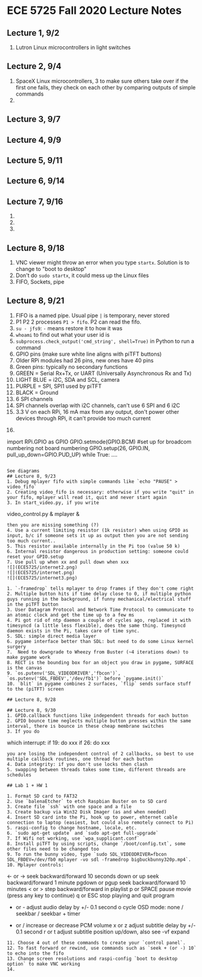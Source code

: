 # ECE 5725 Fall 2020 Lecture Notes

## Lecture 1, 9/2
1. Lutron Linux microcontrollers in light switches

## Lecture 2, 9/4
1. SpaceX Linux microcontrollers, 3 to make sure others take over if the first one fails, they check on each other by comparing outputs of simple commands
2. 

## Lecture 3, 9/7

## Lecture 4, 9/9

## Lecture 5, 9/11

## Lecture 6, 9/14

## Lecture 7, 9/16
1.
2.
3.

## Lecture 8, 9/18
1. VNC viewer might throw an error when you type `startx`. Solution is to change to "boot to desktop" 
2. Don't do `sudo startx`, it could mess up the Linux files
3. FIFO, Sockets, pipe

## Lecture 8, 9/21
1. FIFO is a named pipe. Usual pipe `|` is temporary, never stored
2. P1 P2 2 processes `P1 > fifo`. P2 can read the fifo.
3. `su - jfs9`: `-` means restore it to how it was
4. `whoami` to find out what your user id is
5. `subprocess.check_output('cmd_string', shell=True)` in Python to run a command
6.  GPIO pins (make sure white line aligns with piTFT buttons)
7. Older RPi modules had 26 pins, new ones have 40 pins
8. Green pins: typically no secondary functions
9. GREEN = Serial Rx+Tx, or UART (Universally Asynchronous Rx and Tx)
10. LIGHT BLUE = i2C, SDA and SCL, camera
11. PURPLE = SPI, SPI1 used by piTFT
12. BLACK = Ground
13. 6 SPI channels
14. SPI channels overlap with i2C channels, can't use 6 SPI and 6 i2C
15. 3.3 V on each RPi, 16 mA max from any output, don't power other devices through RPi, it can't provide too much current
16. ``` 
import RPi.GPIO as GPIO
GPIO.setmode(GPIO.BCM) #set up for broadcom numbering not board numbering
GPIO.setup(26, GPIO.IN, pull_up_down=GPIO.PUD_UP)
while True:
	....
```

See diagrams
## Lecture 8, 9/23
1. Debug mplayer fifo with simple commands like `echo "PAUSE" > video_fifo`
2. Creating video_fifo is necessary: otherwise if you write "quit" in your fifo, mplayer will read it, quit and never start again
3. In start_video.py, if you write 
```
video_control.py &
mplayer &
```
then you are missing something (?)
4. Use a current limiting resistor (1k resistor) when using GPIO as input, b/c if someone sets it up as output then you are not sending too much current..
5. This resistor available internally in the Pi too (value 50 k)
6. Internal resistor dangerous in production setting: someone could reset your GPIO.setup
7. Use pull up when xx and pull down when xxx
![](ECE5725/internet2.png)
![](ECE5725/internet.png)
![](ECE5725/internet3.png)

1. `-framedrop` tells mplayer to drop frames if they don't come right
2. Multiple button hits if time delay close to 0, if multiple python guys running in the background, if funny mechanical/electrical stuff in the piTFT button
3. User Datagram Protocol and Network Time Protocol to communicate to an atomic clock and get the time up to a few ms
4. Pi got rid of ntp daemon a couple of cycles ago, replaced it with timesyncd (a little less flexible), does the same thing. Timesyncd daemon exists in the Pi, takes care of time sync.
5. SDL: simple direct media layer
6. pygame interface better than SDL: but need to do some Linux kernel surgery
7. 	Need to downgrade to Wheezy from Buster (~4 iterations down) to make pygame work 
8. RECT is the bounding box for an object you draw in pygame, SURFACE is the canvas
9. `os.putenv('SDL_VIDEODRIVER','fbcon')`, `os.putenv('SDL_FBDEV','/dev/fb1')` before `pygame.init()`
10. `blit` in pygame combines 2 surfaces, `flip` sends surface stuff to the (piTFT) screen 

## Lecture 8, 9/28

## Lecture 8, 9/30
1. GPIO.callback functions like independent threads for each button
2. GPIO bounce time neglects multiple button presses within the same interval, there is bounce in these cheap membrane switches
3. If you do 
```
which interrupt:
	if 19:
		do xxx
	if 26:
		do xxx
```
you are losing the independent control of 2 callbacks, so best to use multiple callback routines, one thread for each button
4. Data integrity: if you don't use locks then clash
5. swapping between threads takes some time, different threads are schedules 

## Lab 1 + HW 1

1. Format SD card to FAT32
2. Use `balenaEtcher` to etch Raspbian Buster on to SD card
3. Create file `ssh` with one space and a file 
3. Create backup via Win32 Disk Imager (as and when needed)
4. Insert SD card into the Pi, hook up to power, ehternet cable connection to laptop (easiest, but could also remotely connect to Pi)
5. raspi-config to change hostname, locale, etc.
6. `sudo apt-get update` and `sudo apt-get full-upgrade`
7. If Wifi not working, use `wpa_supplicant.conf`
8. Install piTFT by using scripts, change `/boot/config.txt`, some other files need to be changed too
9. To run the bunny video, type `sudo SDL_VIDEODRIVER=fbcon SDL_FBDEV=/dev/fb0 mplayer -vo sdl -framedrop bigbuckbunny320p.mp4`. 
10. Mplayer controls:
```
 <-  or  ->       seek backward/forward 10 seconds
 down or up       seek backward/forward  1 minute
 pgdown or pgup   seek backward/forward 10 minutes
 < or >           step backward/forward in playlist
 p or SPACE       pause movie (press any key to continue)
 q or ESC         stop playing and quit program
 + or -           adjust audio delay by +/- 0.1 second
 o                cycle OSD mode:  none / seekbar / seekbar + timer
 * or /           increase or decrease PCM volume
 x or z           adjust subtitle delay by +/- 0.1 second
 r or t           adjust subtitle position up/down, also see -vf expand
```
11. Choose 4 out of these commands to create your `control panel`.
12. To fast forward or rewind, use commands such as `seek + (or -) 10` to echo into the fifo
13. Change screen resolutions and raspi-config `boot to desktop option` to make VNC working
14. 